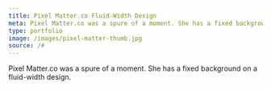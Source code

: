 ```yaml
---
title: Pixel Matter.co Fluid-Width Design
meta: Pixel Matter.co was a spure of a moment. She has a fixed background on a fluid-width design.
type: portfolio
image: /images/pixel-matter-thumb.jpg
source: /#
---
```


Pixel Matter.co was a spure of a moment. She has a fixed background on a fluid-width design.